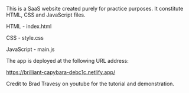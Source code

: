 This is a SaaS website created purely for practice purposes. 
It constitute HTML, CSS and JavaScript files.

HTML - index.html

CSS - style.css

JavaScript - main.js

The app is deployed at the following URL address:

https://brilliant-capybara-debc1c.netlify.app/

Credit to Brad Travesy on youtube for the tutorial and demonstration.
